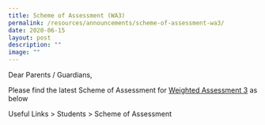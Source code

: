 ```yaml
---
title: Scheme of Assessment (WA3)
permalink: /resources/announcements/scheme-of-assessment-wa3/
date: 2020-06-15
layout: post
description: ""
image: ""
---
```

Dear Parents / Guardians,

Please find the latest Scheme of Assessment for [Weighted Assessment 3](https://staging.d1w3gt6qa53vq2.amplifyapp.com/useful-links/BMSS-Students/scheme-of-assessment/) as below

Useful Links > Students > Scheme of Assessment